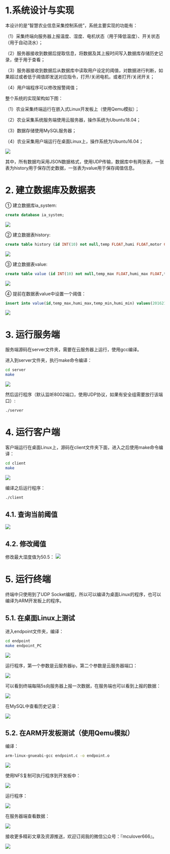 # 1.系统设计与实现
本设计的是“智慧农业信息采集控制系统”，系统主要实现的功能有：

（1）采集终端向服务器上报温度、湿度、电机状态（用于降低温度）、开关状态（用于自动浇水）；

（2）服务器接收到数据后提取信息，将数据及其上报时间写入数据库存储历史记录，便于用于查看；

（3）服务器接收到数据后从数据库中读取用户设定的阈值，对数据进行判断，如果超过或者低于阈值即发送对应指令，打开/关闭电机，或者打开/关闭开关；

（4）用户端程序可以修改报警阈值；

整个系统的实现架构如下图：

（1）农业采集终端运行在嵌入式Linux开发板上（使用Qemu模拟）；

（2）农业采集系统服务端使用云服务器，操作系统为Ubuntu18.04；

（3）数据存储使用MySQL服务器；

（4）农业采集用户端运行在桌面Linux上，操作系统为Ubuntu16.04；

![](https://img-blog.csdnimg.cn/20200514224654740.png)

其中，所有数据均采用JSON数据格式，使用UDP传输，数据库中有两张表，一张表为history用于保存历史数据，一张表为value用于保存阈值信息。

# 2. 建立数据库及数据表

① 建立数据库ia_system:

```sql
create database ia_system;
```

![](https://img-blog.csdnimg.cn/20200514224831380.png#pic_center)

② 建立数据表history:

```sql
create table history (id INT(10) not null,temp FLOAT,humi FLOAT,motor CHAR(3), switch CHAR(3));
```

![](https://img-blog.csdnimg.cn/20200514224843205.png#pic_center)

③ 建立数据表value:

```sql
create table value (id INT(10) not null,temp_max FLOAT,humi_max FLOAT,temp_min FLOAT,humi_min FLOAT)
```

![](https://img-blog.csdnimg.cn/20200514224854110.png#pic_center)

④ 提前在数据表value中设置一个阈值：

```sql
insert into value(id,temp_max,humi_max,temp_min,humi_min) values(2016211961,10.0,40.0,10.0,40.0);
```

![](https://img-blog.csdnimg.cn/20200514224907159.png#pic_center)

# 3. 运行服务端

服务端源码在server文件夹，需要在云服务器上运行，使用gcc编译。

进入到server文件夹，执行make命令编译：

```bash
cd server
make
```

![](https://img-blog.csdnimg.cn/20200515150850878.png)

然后运行程序（默认监听8002端口，使用UDP协议，如果有安全组需要放行该端口）:
```bash
./server
```

# 4. 运行客户端

客户端运行在桌面Linux上，源码在client文件夹下面，进入之后使用make命令编译：

```bash
cd client
make
```

![](https://img-blog.csdnimg.cn/20200515152140854.png)

编译之后运行程序：

```bash
./client
```

## 4.1. 查询当前阈值

![](https://img-blog.csdnimg.cn/20200515152309512.png)

## 4.2. 修改阈值

修改最大湿度值为50.5：
![](https://img-blog.csdnimg.cn/20200515152425159.png)

# 5. 运行终端

终端中只使用到了UDP Socket编程，所以可以编译为桌面Linux的程序，也可以编译为ARM开发板上的程序。

## 5.1. 在桌面Linux上测试

进入endpoint文件夹，编译：
```bash
cd endpoint
make endpoint_PC
```
![](https://img-blog.csdnimg.cn/20200515153340362.png)

运行程序，第一个参数是云服务器ip，第二个参数是云服务器端口：

![](https://img-blog.csdnimg.cn/20200515154625401.png)

可以看到终端每隔5s向服务器上报一次数据，在服务端也可以看到上报的数据：

![](https://img-blog.csdnimg.cn/20200515154706907.png)

在MySQL中查看历史记录：

![](https://img-blog.csdnimg.cn/20200515154905673.png)

## 5.2. 在ARM开发板测试（使用Qemu模拟）

编译：
```bash
arm-linux-gnueabi-gcc endpoint.c -o endpoint.o
```

![](https://img-blog.csdnimg.cn/20200515155523640.png)

使用NFS复制可执行程序到开发板中：

![](https://img-blog.csdnimg.cn/20200515160047582.png)

运行程序：

![](https://img-blog.csdnimg.cn/20200515160630915.png)

在服务器端查看数据：

![](https://img-blog.csdnimg.cn/20200515160655807.png)

接收更多精彩文章及资源推送，欢迎订阅我的微信公众号：『mculover666』。

![](https://img-blog.csdnimg.cn/20200515160814838.png?x-oss-process=image/watermark,type_ZmFuZ3poZW5naGVpdGk,shadow_10,text_aHR0cHM6Ly9ibG9nLmNzZG4ubmV0L01jdWxvdmVyNjY2,size_16,color_FFFFFF,t_70)
